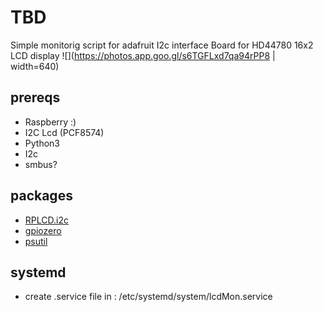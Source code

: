 # TBD
Simple monitorig script for adafruit I2c interface Board for HD44780 16x2 LCD display 
![](https://photos.app.goo.gl/s6TGFLxd7qa94rPP8 | width=640)

## prereqs
- Raspberry :) 
- I2C Lcd (PCF8574) 
- Python3
- I2c 
- smbus?

## packages 
- [RPLCD.i2c](https://rplcd.readthedocs.io/en/stable/)
- [gpiozero](https://gpiozero.readthedocs.io/en/stable/)
- [psutil](https://psutil.readthedocs.io/en/latest/)

## systemd 
-  create .service file in : /etc/systemd/system/lcdMon.service
